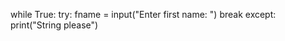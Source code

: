 while True:
    try:
        fname = input("Enter first name: ")
        break
    except:
        print("String please")
